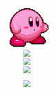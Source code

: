 <div align=center>
  <img src="https://github.com/hackirby/hackirby/blob/main/kirby.gif?raw=true" width=100px>
  <br>

  <img src="https://count.getloli.com/get/@:bytepulze"/>
  <br>
  
  <img src="https://skillicons.dev/icons?i=go,py">
  <br>

  <img src="https://github-widgetbox.vercel.app/api/profile?username=hackirby&data=followers,repositories,stars&theme=darkmode" width=500>
  <br>
  
  <a href="https://matrix.to/#/#hackirbys-place:matrix.org"><img src="https://img.shields.io/matrix/hackirbys-place%3Amatrix.org?style=for-the-badge&logo=matrix&label=Join%20my%20room%20to%20chat%20!&labelColor=db44ad&color=5e2775"></a>
</p>
